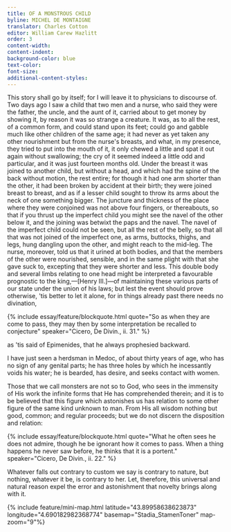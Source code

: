 ```yaml
---
title: OF A MONSTROUS CHILD
byline: MICHEL DE MONTAIGNE 
translator: Charles Cotton
editor: William Carew Hazlitt
order: 3
content-width:
content-indent:
background-color: blue
text-color:
font-size:
additional-content-styles:
---
```


This story shall go by itself; for I will leave it to physicians to discourse of. Two days ago I saw a child that two men and a nurse, who said they were the father, the uncle, and the aunt of it, carried about to get money by showing it, by reason it was so strange a creature. It was, as to all the rest, of a common form, and could stand upon its feet; could go and gabble much like other children of the same age; it had never as yet taken any other nourishment but from the nurse's breasts, and what, in my presence, they tried to put into the mouth of it, it only chewed a little and spat it out again without swallowing; the cry of it seemed indeed a little odd and particular, and it was just fourteen months old. Under the breast it was joined to another child, but without a head, and which had the spine of the back without motion, the rest entire; for though it had one arm shorter than the other, it had been broken by accident at their birth; they were joined breast to breast, and as if a lesser child sought to throw its arms about the neck of one something bigger. The juncture and thickness of the place where they were conjoined was not above four fingers, or thereabouts, so that if you thrust up the imperfect child you might see the navel of the other below it, and the joining was betwixt the paps and the navel. The navel of the imperfect child could not be seen, but all the rest of the belly, so that all that was not joined of the imperfect one, as arms, buttocks, thighs, and legs, hung dangling upon the other, and might reach to the mid-leg. The nurse, moreover, told us that it urined at both bodies, and that the members of the other were nourished, sensible, and in the same plight with that she gave suck to, excepting that they were shorter and less. This double body and several limbs relating to one head might be interpreted a favourable prognostic to the king,—[Henry III.]—of maintaining these various parts of our state under the union of his laws; but lest the event should prove otherwise, 'tis better to let it alone, for in things already past there needs no divination,

{% include essay/feature/blockquote.html quote="So as when they are come to pass, they may then by some interpretation be recalled to conjecture" speaker="Cicero, De Divin., ii. 31." %}

as 'tis said of Epimenides, that he always prophesied backward.

I have just seen a herdsman in Medoc, of about thirty years of age, who has no sign of any genital parts; he has three holes by which he incessantly voids his water; he is bearded, has desire, and seeks contact with women.

Those that we call monsters are not so to God, who sees in the immensity of His work the infinite forms that He has comprehended therein; and it is to be believed that this figure which astonishes us has relation to some other figure of the same kind unknown to man. From His all wisdom nothing but good, common; and regular proceeds; but we do not discern the disposition and relation:

{% include essay/feature/blockquote.html quote="What he often sees he does not admire, though he be ignorant how it comes to pass. When a thing happens he never saw before, he thinks that it is a portent." speaker="Cicero, De Divin., ii. 22." %}

Whatever falls out contrary to custom we say is contrary to nature, but nothing, whatever it be, is contrary to her. Let, therefore, this universal and natural reason expel the error and astonishment that novelty brings along with it.

{% include feature/mini-map.html latitude="43.89958638623873" longitude="4.690182982368774" basemap="Stadia_StamenToner" map-zoom="9"%}